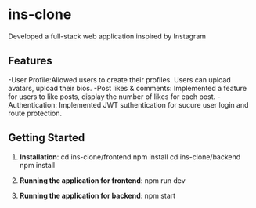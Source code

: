 # ins-clone

Developed a full-stack web application inspired by Instagram

## Features

-User Profile:Allowed users to create their profiles. Users can upload avatars, upload their bios.
-Post likes & comments: Implemented a feature for users to like posts, display the number of likes for each post.
-Authentication: Implemented JWT suthentication for sucure user login and route protection.

## Getting Started

1. **Installation**:
   cd ins-clone/frontend
   npm install
   cd ins-clone/backend
   npm install

2. **Running the application for frontend**:
   npm run dev

3. **Running the application for backend**:
   npm start